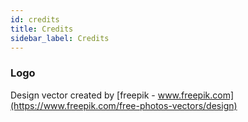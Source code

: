 ```yaml
---
id: credits
title: Credits
sidebar_label: Credits
---
```


### Logo

Design vector created by [freepik - www.freepik.com](https://www.freepik.com/free-photos-vectors/design)